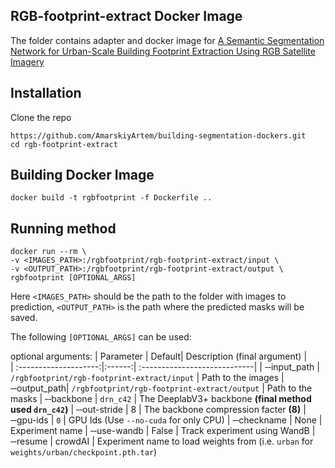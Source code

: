 ## RGB-footprint-extract Docker Image

The folder contains adapter and docker image for [A Semantic Segmentation Network for Urban-Scale Building Footprint
Extraction Using RGB Satellite Imagery](https://github.com/aatifjiwani/rgb-footprint-extract)

## Installation
Clone the repo

```
https://github.com/AmarskiyArtem/building-segmentation-dockers.git
cd rgb-footprint-extract
```
## Building Docker Image

```
docker build -t rgbfootprint -f Dockerfile ..
```

## Running method

```
docker run --rm \
-v <IMAGES_PATH>:/rgbfootprint/rgb-footprint-extract/input \
-v <OUTPUT_PATH>:/rgbfootprint/rgb-footprint-extract/output \
rgbfootprint [OPTIONAL_ARGS]
```

Here `<IMAGES_PATH>` should be the path to the folder with images to prediction, `<OUTPUT_PATH>` is the path where the predicted masks will be saved.

The following `[OPTIONAL_ARGS]` can be used:

optional arguments:
| Parameter             | Default| Description (final argument) |	
| :--------------------:|:------:| :----------------------------|
| &#8209;&#8209;input_path | `/rgbfootprint/rgb-footprint-extract/input` | Path to the images
| &#8209;&#8209;output_path| `/rgbfootprint/rgb-footprint-extract/output` | Path to the masks
| &#8209;&#8209;backbone |	`drn_c42` | The DeeplabV3+ backbone **(final method used `drn_c42`)**
| &#8209;&#8209;out-stride | 8 | The backbone compression facter **(8)**
| &#8209;&#8209;gpu-ids | `0` | GPU Ids (Use `--no-cuda` for only CPU)
| &#8209;&#8209;checkname | None | Experiment name
| &#8209;&#8209;use-wandb | False | Track experiment using WandB
| &#8209;&#8209;resume | crowdAI | Experiment name to load weights from (i.e. `urban` for `weights/urban/checkpoint.pth.tar`)